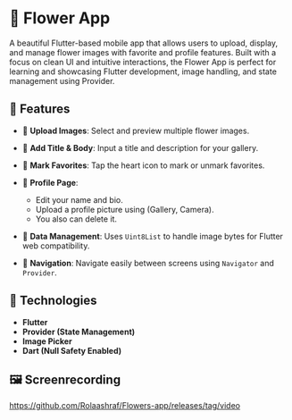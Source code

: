 # 🌸 Flower App

A beautiful Flutter-based mobile app that allows users to upload, display, and manage flower images with favorite and profile features. Built with a focus on clean UI and intuitive interactions, the Flower App is perfect for learning and showcasing Flutter development, image handling, and state management using Provider.

## 📱 Features

- 🌼 **Upload Images**: Select and preview multiple flower images.
- 📝 **Add Title & Body**: Input a title and description for your gallery.
- 🧡 **Mark Favorites**: Tap the heart icon to mark or unmark favorites.
- 👤 **Profile Page**:
  - Edit your name and bio.
  - Upload a profile picture using (Gallery, Camera).
  - You also can delete it.
  
- 💾 **Data Management**: Uses `Uint8List` to handle image bytes for Flutter web compatibility.
- 🧭 **Navigation**: Navigate easily between screens using `Navigator` and `Provider`.

## 🔧 Technologies

- **Flutter**
- **Provider (State Management)**
- **Image Picker**
- **Dart (Null Safety Enabled)**

## 🖼️ Screenrecording
https://github.com/Rolaashraf/Flowers-app/releases/tag/video





